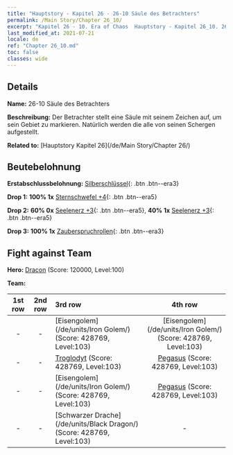 ```yaml
---
title: "Hauptstory - Kapitel 26 - 26-10 Säule des Betrachters"
permalink: /Main Story/Chapter 26_10/
excerpt: "Kapitel 26 - 10. Era of Chaos  Hauptstory - Kapitel 26_10. 26-10 Säule des Betrachters"
last_modified_at: 2021-07-21
locale: de
ref: "Chapter 26_10.md"
toc: false
classes: wide
---
```


## Details

 **Name:** 26-10 Säule des Betrachters

 **Beschreibung:** Der Betrachter stellt eine Säule mit seinem Zeichen auf, um sein Gebiet zu markieren. Natürlich werden die alle von seinen Schergen aufgestellt.

 **Related to:** [Hauptstory Kapitel 26](/de/Main Story/Chapter 26/)

## Beutebelohnung

 **Erstabschlussbelohnung:** [Silberschlüssel](/ItemsDE/con_693/){: .btn .btn--era3}

 **Drop 1:** **100% 1x** [Sternschwefel +4](/ItemsDE/mat_92/){: .btn .btn--era5}

 **Drop 2:** **60% 0x** [Seelenerz +3](/ItemsDE/mat_82/){: .btn .btn--era5}, **40% 1x** [Seelenerz +3](/ItemsDE/mat_82/){: .btn .btn--era5}

 **Drop 3:** **100% 1x** [Zauberspruchrollen](/ItemsDE/con_694/){: .btn .btn--era3}


## Fight against Team
 **Hero:** [Dracon](/de/heroes/Dracon/) (Score: 120000, Level:100)

 **Team:**


  | 1st row | 2nd row | 3rd row | 4th row |
  |:----:|:----:|:----|:----:|
  | - | - | [Eisengolem](/de/units/Iron Golem/) (Score: 428769, Level:103)  | [Eisengolem](/de/units/Iron Golem/) (Score: 428769, Level:103)  |
  | - | - | [Troglodyt](/de/units/Troglodyte/) (Score: 428769, Level:103)  | [Pegasus](/de/units/Pegasus/) (Score: 428769, Level:103)  |
  | - | - | [Eisengolem](/de/units/Iron Golem/) (Score: 428769, Level:103)  | [Pegasus](/de/units/Pegasus/) (Score: 428769, Level:103)  |
  | - | - | [Schwarzer Drache](/de/units/Black Dragon/) (Score: 428769, Level:103)  | - |


